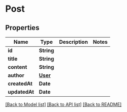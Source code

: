 # Post

## Properties
Name | Type | Description | Notes
------------ | ------------- | ------------- | -------------
**id** | **String** |  | 
**title** | **String** |  | 
**content** | **String** |  | 
**author** | [**User**](User.md) |  | 
**createdAt** | **Date** |  | 
**updatedAt** | **Date** |  | 

[[Back to Model list]](../README.md#documentation-for-models) [[Back to API list]](../README.md#documentation-for-api-endpoints) [[Back to README]](../README.md)


